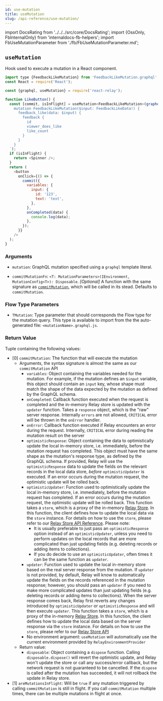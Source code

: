 ```yaml
---
id: use-mutation
title: useMutation
slug: /api-reference/use-mutation/
---
```


import DocsRating from '../../../src/core/DocsRating';
import {OssOnly, FbInternalOnly} from 'internaldocs-fb-helpers';
import FbUseMutationParameter from './fb/FbUseMutationParameter.md';

## `useMutation`

Hook used to execute a mutation in a React component.

```js
import type {FeedbackLikeMutation} from 'FeedbackLikeMutation.graphql';
const React = require('React');

const {graphql, useMutation} = require('react-relay');

function LikeButton() {
  const [commit, isInFlight] = useMutation<FeedbackLikeMutation>(graphql`
    mutation FeedbackLikeMutation($input: FeedbackLikeData!) {
      feedback_like(data: $input) {
        feedback {
          id
          viewer_does_like
          like_count
        }
      }
    }
  `);
  if (isInFlight) {
    return <Spinner />;
  }
  return (
    <button
      onClick={() => {
        commit({
          variables: {
            input: {
              id: '123',
              text: 'text',
            },
          },
          onCompleted(data) {
            console.log(data);
          },
        });
      }}
    />
  );
}
```

### Arguments

* `mutation`: GraphQL mutation specified using a `graphql` template literal.

<OssOnly>

* `commitMutationFn`: `<T: MutationParameters>(IEnvironment, MutationConfig<T>): Disposable`. *_[Optional]_* A function with the same signature as [`commitMutation`](../commit-mutation), which will be called in its stead. Defaults to `commitMutation`.

</OssOnly>

<FbUseMutationParameter />


### Flow Type Parameters

* `TMutation`: Type parameter that should corresponds the Flow type for the mutation query. This type is available to import from the the auto-generated file: `<mutationName>.graphql.js`.

### Return Value

Tuple containing the following values:

* [0] `commitMutation`: The function that will execute the mutation
    * Arguments, the syntax signature is almost the same as our `commitMutation` API
        * `variables`: Object containing the variables needed for the mutation. For example, if the mutation defines an `$input` variable, this object should contain an `input` key, whose shape must match the shape of the data expected by the mutation as defined by the GraphQL schema.
        * `onCompleted`: Callback function executed when the request is completed and the in-memory Relay store is updated with the `updater` function. Takes a `response` object, which is the "raw" server response. Internally `errors` are not allowed, `CRITICAL` error will be thrown in the `onError` handler.
        * `onError`: Callback function executed if Relay encounters an error during the request. Internally, `CRITICAL` error during reading the mutation result on the server
        * `optimisticResponse`: Object containing the data to optimistically update the local in-memory store, i.e. immediately, before the mutation request has completed. This object must have the same shape as the mutation's response type, as defined by the GraphQL schema. If provided, Relay will use the `optimisticResponse` data to update the fields on the relevant records in the local data store, *before* `optimisticUpdater` is executed. If an error occurs during the mutation request, the optimistic update will be rolled back.
        * `optimisticUpdater`: Function used to optimistically update the local in-memory store, i.e. immediately, before the mutation request has completed. If an error occurs during the mutation request, the optimistic update will be rolled back. This function takes a `store`, which is a proxy of the in-memory [Relay Store](../store/). In this function, the client defines how to update the local data via the `store` instance. For details on how to use the `store`, please refer to our [Relay Store API Reference](../store/). Please note:
            * It is usually preferable to just pass an `optimisticResponse` option instead of an `optimisticUpdater`, unless you need to perform updates on the local records that are more complicated than just updating fields (e.g. deleting records or adding items to collections).
            * If you do decide to use an `optimisticUpdater`, often times it can be the same function as `updater`.
        * `updater`: Function used to update the local in-memory store based on the real server response from the mutation. If `updater` is not provided, by default, Relay will know to automatically update the fields on the records referenced in the mutation response; however, you should pass an `updater` if you need to make more complicated updates than just updating fields (e.g. deleting records or adding items to collections). When the server response comes back, Relay first reverts any changes introduced by `optimisticUpdater` or `optimisticResponse` and will then execute `updater`. This function takes a `store`, which is a proxy of the in-memory [Relay Store](../store/). In this function, the client defines how to update the local data based on the server response via the `store` instance. For details on how to use the `store`, please refer to our [Relay Store API](../store/)
        *  No environment argument: `useMutation` will automatically use the current environment provided by `RelayEnvironmentProvider`
    * Return value:
        * `disposable`: Object containing a `dispose` function. Calling `disposable.dispose()` will revert the optimistic update, and Relay won't update the store or call any success/error callback, but the network request is not guaranteed to be cancelled. If the `dispose` is called after the mutation has succeeded, it will not rollback the update in Relay store.
* [1] `areMutationsInFlight`: Will be `true` if any mutation triggered by calling `commitMutation` is still in flight. If you call `commitMutation` multiple times, there can be multiple mutations in flight at once.


<DocsRating />
